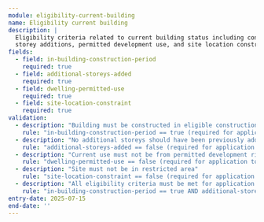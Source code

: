 ```yaml
---
module: eligibility-current-building
name: Eligibility current building
description: |
  Eligibility criteria related to current building status including construction period,
  storey additions, permitted development use, and site location constraints
fields:
  - field: in-building-construction-period
    required: true
  - field: additional-storeys-added
    required: true
  - field: dwelling-permitted-use
    required: true
  - field: site-location-constraint
    required: true
validation:
  - description: "Building must be constructed in eligible construction period"
    rule: "in-building-construction-period == true (required for application to proceed)"
  - description: "No additional storeys should have been previously added"
    rule: "additional-storeys-added == false (required for application to proceed)"
  - description: "Current use must not be from permitted development rights"
    rule: "dwelling-permitted-use == false (required for application to proceed)"
  - description: "Site must not be in restricted area"
    rule: "site-location-constraint == false (required for application to proceed)"
  - description: "All eligibility criteria must be met for application to proceed"
    rule: "in-building-construction-period == true AND additional-storeys-added == false AND dwelling-permitted-use == false AND site-location-constraint == false"
entry-date: 2025-07-15
end-date: ''
---
```

